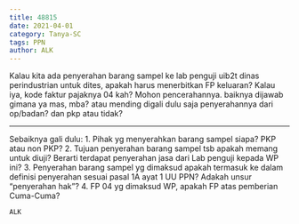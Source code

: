 ```yaml
---
title: 48815
date: 2021-04-01
category: Tanya-SC
tags: PPN
author: ALK
---
```


Kalau kita ada penyerahan barang sampel ke lab penguji uib2t dinas perindustrian untuk dites, apakah harus menerbitkan FP keluaran? Kalau iya, kode faktur pajaknya 04 kah? Mohon pencerahannya. baiknya dijawab gimana ya mas, mba? atau mending digali dulu saja penyerahannya dari op/badan? dan pkp atau tidak?

---

Sebaiknya gali dulu: 1. Pihak yg menyerahkan barang sampel siapa? PKP atau non PKP? 2. Tujuan penyerahan barang sampel tsb apakah memang untuk diuji? Berarti terdapat penyerahan jasa dari Lab penguji kepada WP ini? 3. Penyerahan barang sampel yg dimaksud apakah termasuk ke dalam definisi penyerahan sesuai pasal 1A ayat 1 UU PPN? Adakah unsur “penyerahan hak”? 4. FP 04 yg dimaksud WP, apakah FP atas pemberian Cuma-Cuma?

`ALK`
